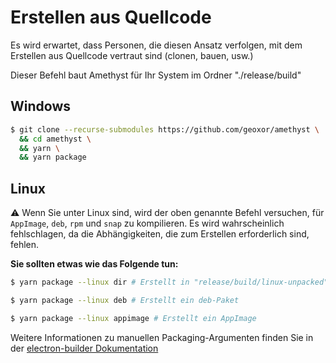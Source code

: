 # Erstellen aus Quellcode

Es wird erwartet, dass Personen, die diesen Ansatz verfolgen, mit dem Erstellen aus Quellcode vertraut sind (clonen, bauen, usw.)

Dieser Befehl baut Amethyst für Ihr System im Ordner "./release/build"

## Windows

```sh
$ git clone --recurse-submodules https://github.com/geoxor/amethyst \
  && cd amethyst \
  && yarn \
  && yarn package
```

## Linux

⚠️ Wenn Sie unter Linux sind, wird der oben genannte Befehl versuchen, für
`AppImage`, `deb`, `rpm` und `snap` zu kompilieren. Es wird wahrscheinlich fehlschlagen, da die
Abhängigkeiten, die zum Erstellen erforderlich sind, fehlen.

**Sie sollten etwas wie das Folgende tun:**

```sh
$ yarn package --linux dir # Erstellt in "release/build/linux-unpacked"
```

```sh
$ yarn package --linux deb # Erstellt ein deb-Paket
```

```sh
$ yarn package --linux appimage # Erstellt ein AppImage
```

Weitere Informationen zu manuellen Packaging-Argumenten finden Sie in der [electron-builder Dokumentation](https://www.electron.build/configuration/linux.html)
